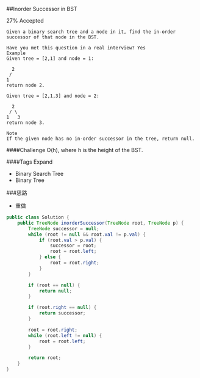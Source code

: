 ##Inorder Successor in BST

27% Accepted

	Given a binary search tree and a node in it, find the in-order successor of that node in the BST.

	Have you met this question in a real interview? Yes
	Example
	Given tree = [2,1] and node = 1:

	  2
	 /
	1
	return node 2.

	Given tree = [2,1,3] and node = 2:

	  2
	 / \
	1   3
	return node 3.

	Note
	If the given node has no in-order successor in the tree, return null.

####Challenge
O(h), where h is the height of the BST.

####Tags Expand
- Binary Search Tree
- Binary Tree

###思路
- 重做

```java
public class Solution {
    public TreeNode inorderSuccessor(TreeNode root, TreeNode p) {
        TreeNode successor = null;
        while (root != null && root.val != p.val) {
            if (root.val > p.val) {
                successor = root;
                root = root.left;
            } else {
                root = root.right;
            }
        }

        if (root == null) {
            return null;
        }

        if (root.right == null) {
            return successor;
        }

        root = root.right;
        while (root.left != null) {
            root = root.left;
        }

        return root;
    }
}
```

